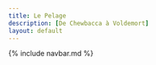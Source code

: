 ```yaml
---
title: Le Pelage
description: [De Chewbacca à Voldemort]
layout: default
---
```


{% include navbar.md %}
